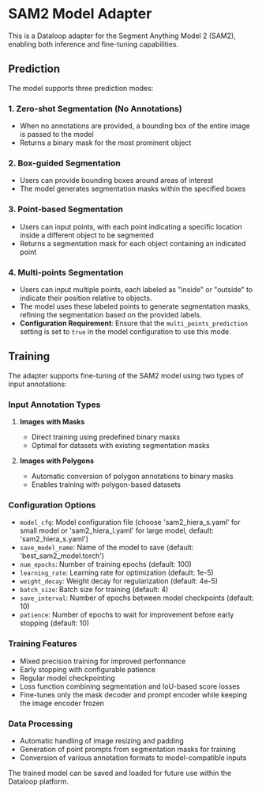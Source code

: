 # SAM2 Model Adapter

This is a Dataloop adapter for the Segment Anything Model 2 (SAM2), enabling both inference and fine-tuning capabilities.

## Prediction

The model supports three prediction modes:

### 1. Zero-shot Segmentation (No Annotations)
- When no annotations are provided, a bounding box of the entire image is passed to the model
- Returns a binary mask for the most prominent object

### 2. Box-guided Segmentation
- Users can provide bounding boxes around areas of interest
- The model generates segmentation masks within the specified boxes

### 3. Point-based Segmentation
- Users can input points, with each point indicating a specific location inside a different object to be segmented
- Returns a segmentation mask for each object containing an indicated point

### 4. Multi-points Segmentation
- Users can input multiple points, each labeled as "inside" or "outside" to indicate their position relative to objects.
- The model uses these labeled points to generate segmentation masks, refining the segmentation based on the provided labels.
- **Configuration Requirement**: Ensure that the `multi_points_prediction` setting is set to `true` in the model configuration to use this mode.


## Training

The adapter supports fine-tuning of the SAM2 model using two types of input annotations:

### Input Annotation Types
1. **Images with Masks**
   - Direct training using predefined binary masks
   - Optimal for datasets with existing segmentation masks

2. **Images with Polygons**
   - Automatic conversion of polygon annotations to binary masks
   - Enables training with polygon-based datasets

### Configuration Options
- `model_cfg`: Model configuration file (choose 'sam2_hiera_s.yaml' for small model or 'sam2_hiera_l.yaml' for large model, default: 'sam2_hiera_s.yaml')
- `save_model_name`: Name of the model to save (default: 'best_sam2_model.torch')
- `num_epochs`: Number of training epochs (default: 100)
- `learning_rate`: Learning rate for optimization (default: 1e-5) 
- `weight_decay`: Weight decay for regularization (default: 4e-5)
- `batch_size`: Batch size for training (default: 4)
- `save_interval`: Number of epochs between model checkpoints (default: 10)
- `patience`: Number of epochs to wait for improvement before early stopping (default: 10)

### Training Features
- Mixed precision training for improved performance
- Early stopping with configurable patience
- Regular model checkpointing
- Loss function combining segmentation and IoU-based score losses
- Fine-tunes only the mask decoder and prompt encoder while keeping the image encoder frozen

### Data Processing
- Automatic handling of image resizing and padding
- Generation of point prompts from segmentation masks for training
- Conversion of various annotation formats to model-compatible inputs

The trained model can be saved and loaded for future use within the Dataloop platform.